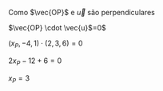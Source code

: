 Como $\vec{OP}$ e $\vec{u}$ são perpendiculares

$\vec{OP} \cdot \vec{u}$=0$

$(x_P, -4, 1) \cdot (2,3,6)=0$

$2x_P -12 +6 =0$

$x_P=3$